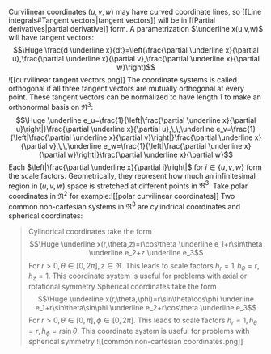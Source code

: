 
Curvilinear coordinates $(u,v,w)$ may have curved coordinate lines, so [[Line integrals#Tangent vectors|tangent vectors]] will be in [[Partial derivatives|partial derivative]] form. A parametrization $\underline x(u,v,w)$ will have tangent vectors:$$\Huge \frac{d \underline x}{dt}=\left(\frac{\partial \underline x}{\partial u},\frac{\partial \underline x}{\partial v},\frac{\partial \underline x}{\partial w}\right)$$![[curvilinear tangent vectors.png]]
The coordinate systems is called orthogonal if all three tangent vectors are mutually orthogonal at every point. These tangent vectors can be normalized to have length $1$ to make an orthonormal basis on $\Re^3$:$$\Huge \underline e_u=\frac{1}{\left|\frac{\partial \underline x}{\partial u}\right|}\frac{\partial \underline x}{\partial u},\,\,\underline e_v=\frac{1}{\left|\frac{\partial \underline x}{\partial v}\right|}\frac{\partial \underline x}{\partial v},\,\,\underline e_w=\frac{1}{\left|\frac{\partial \underline x}{\partial w}\right|}\frac{\partial \underline x}{\partial w}$$Each $\left|\frac{\partial \underline x}{\partial i}\right|$ for $i\in\{u,v,w\}$ form the scale factors. Geometrically, they represent how much an infinitesimal region in $(u,v,w)$ space is stretched at different points in $\Re^3$. Take polar coordinates in $\Re^2$ for example:![[polar curvilinear coordinates]]
Two common non-cartesian systems in $\Re^3$ are cylindrical coordinates and spherical coordinates:
> Cylindrical coordinates take the form $$\Huge \underline x(r,\theta,z)=r\cos\theta \underline e_1+r\sin\theta \underline e_2+z \underline e_3$$For $r>0,\theta\in[0,2\pi],z\in\Re$. This leads to scale factors $h_r=1,h_\theta=r,h_z=1$. This coordinate system is useful for problems with axial or rotational symmetry
> Spherical coordinates take the form$$\Huge \underline x(r,\theta,\phi)=r\sin\theta\cos\phi \underline e_1+r\sin\theta\sin\phi \underline e_2+r\cos\theta \underline e_3$$For $r>0,\theta\in[0,\pi],\phi\in[0,2\pi]$. This leads to scale factors $h_r=1,h_\theta=r,h_\phi=r\sin\theta$. This coordinate system is useful for problems with spherical symmetry
![[common non-cartesian coordinates.png]]
